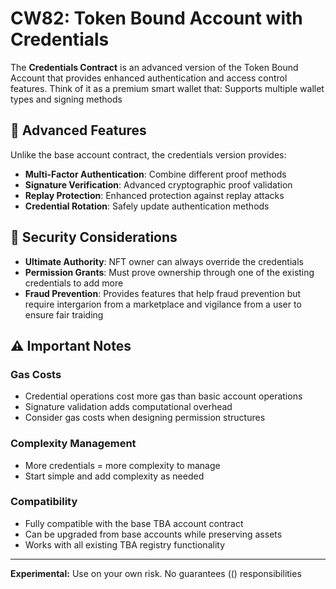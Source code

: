 # CW82: Token Bound Account with Credentials

The **Credentials Contract** is an advanced version of the Token Bound Account that provides enhanced authentication and access control features. Think of it as a premium smart wallet that:
Supports multiple wallet types and signing methods

## 🌟 Advanced Features

Unlike the base account contract, the credentials version provides:

- **Multi-Factor Authentication**: Combine different proof methods
- **Signature Verification**: Advanced cryptographic proof validation
- **Replay Protection**: Enhanced protection against replay attacks
- **Credential Rotation**: Safely update authentication methods

## 🚨 Security Considerations

- **Ultimate Authority**: NFT owner can always override the credentials
- **Permission Grants**: Must prove ownership through one of the existing credentials to add more
- **Fraud Prevention**: Provides features that help fraud prevention but require intergarion from a marketplace and vigilance from a user to ensure fair traiding

## ⚠️ Important Notes

### **Gas Costs**

- Credential operations cost more gas than basic account operations
- Signature validation adds computational overhead
- Consider gas costs when designing permission structures

### **Complexity Management**

- More credentials = more complexity to manage
- Start simple and add complexity as needed

### **Compatibility**

- Fully compatible with the base TBA account contract
- Can be upgraded from base accounts while preserving assets
- Works with all existing TBA registry functionality

---

**Experimental:** Use on your own risk. No guarantees (() responsibilities
